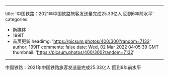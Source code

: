 
---
title: '中国铁路：2021年中国铁路旅客发送量完成25.33亿人 回到6年前水平'
categories: 
 - 新媒体
 - 199IT
 - 首页更新
headimg: 'https://picsum.photos/400/300?random=7132'
author: 199IT
comments: false
date: Wed, 02 Mar 2022 04:05:39 GMT
thumbnail: 'https://picsum.photos/400/300?random=7132'
---

<div>   
中国铁路：2021年中国铁路旅客发送量完成25.33亿人 回到6年前水平  
</div>
            
